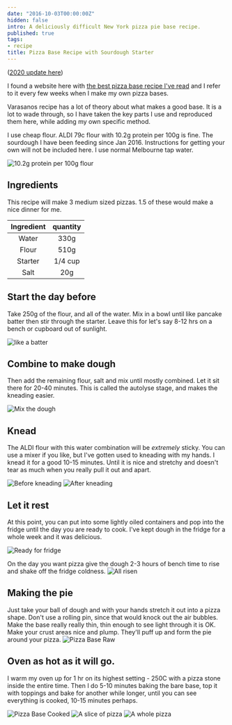 ```yaml
---
date: "2016-10-03T00:00:00Z"
hidden: false
intro: A deliciously difficult New York pizza pie base recipe.
published: true
tags:
- recipe
title: Pizza Base Recipe with Sourdough Starter
---
```


([2020 update here](/an-update-about-pizza/))

I found a website here with [the best pizza base recipe I've
read](http://www.varasanos.com/PizzaRecipe.htm) and I refer to it every few
weeks when I make my own pizza bases.

Varasanos recipe has a lot of theory about what makes a good base. It is a lot
to wade through, so I have taken the key parts I use and reproduced them here,
while adding my own specific method.

I use cheap flour. ALDI 79c flour with 10.2g protein per 100g is fine. The
sourdough I have been feeding since Jan 2016. Instructions for getting your own
will not be included here. I use normal Melbourne tap water.

![10.2g protein per 100g flour](/assets/images/pizza/label.jpg)

## Ingredients
This recipe will make 3 medium sized pizzas. 1.5 of these would make a nice
dinner for me.

| Ingredient | quantity |
| :--------: | :------: |
| Water      | 330g     |
| Flour      | 510g     |
| Starter    | 1/4 cup  |
| Salt       | 20g      |


## Start the day before
Take 250g of the flour, and all of the water. Mix in a bowl until like pancake
batter then stir through the starter. Leave this for let's say 8-12 hrs on
a bench or cupboard out of sunlight.

![like a batter](/assets/images/pizza/batter.jpg)

## Combine to make dough
Then add the remaining flour, salt and mix until mostly combined. Let it sit there
for 20-40 minutes. This is called the autolyse stage, and makes the kneading
easier.

![Mix the dough](/assets/images/pizza/dough-mix.jpg)

## Knead
The ALDI flour with this water combination will be _extremely_ sticky. You can
use a mixer if you like, but I've gotten used to kneading with my hands.
I knead it for a good 10-15 minutes.  Until it is nice and stretchy and doesn't
tear as much when you really pull it out and apart.

![Before kneading](/assets/images/pizza/dough-raw.jpg)
![After kneading](/assets/images/pizza/dough-knead.jpg)

## Let it rest
At this point, you can put into some lightly oiled containers and pop into the
fridge until the day you are ready to cook. I've kept dough in the fridge for
a whole week and it was delicious.

![Ready for fridge](/assets/images/pizza/pizza-dough-start.jpg)

On the day you want pizza give the dough 2-3
hours of bench time to rise and shake off the fridge coldness.
![All risen](/assets/images/pizza/pizza-dough-risen.jpg)


## Making the pie
Just take your ball of dough and with your hands stretch it out into a pizza shape. Don't use a rolling pin, since that would knock out the air bubbles. Make the base really really thin, thin enough to see light through it is OK. Make your crust areas nice and plump. They'll puff up and form the pie around your pizza.
![Pizza Base Raw](/assets/images/pizza/pizza-base-raw.jpg)

## Oven as hot as it will go.
I warm my oven up for 1 hr on its highest setting - 250C with a pizza stone
inside the entire time. Then I do 5-10 minutes baking the bare base, top it
with toppings and bake for another while longer, until you can see everything
is cooked, 10-15 minutes perhaps.

![Pizza Base Cooked](/assets/images/pizza/pizza-base-baked.jpg)
![A slice of pizza](/assets/images/pizza/pizza-slice.jpg)
![A whole pizza](/assets/images/pizza/pizza-whole.jpg)
